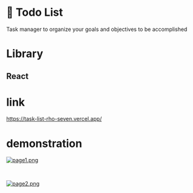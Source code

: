
# 📅 Todo List

Task manager to organize your goals and objectives to be accomplished

# Library
## React
# link 
https://task-list-rho-seven.vercel.app/
# demonstration
[![page1.png](https://i.postimg.cc/Gm8p3qLc/page1.png)](https://postimg.cc/87GGtdf3)

<br>

[![page2.png](https://i.postimg.cc/qvPvNyq2/page2.png)](https://postimg.cc/zykrMLnf)
